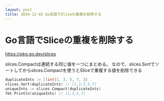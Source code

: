 ```yaml
---
layout: post
title: 2024-12-03 Go言語でSliceの重複を削除する
---
```


# Go言語でSliceの重複を削除する

https://pkg.go.dev/slices

slices.Compactは連続する同じ値を一つにまとめる。
なので、slices.Sortでソートしてからslices.Compactを使うとSliceで重複する値を削除できる

```go
duplicateInts := []int{1, 3, 5, 7, 3}
slices.Sort(duplicateInts) // [1,3,3,5,7]
uniqueInts := slices.Compact(duplicateInts)
fmt.Println(uniqueInts) // [1,3,5,7]
```
